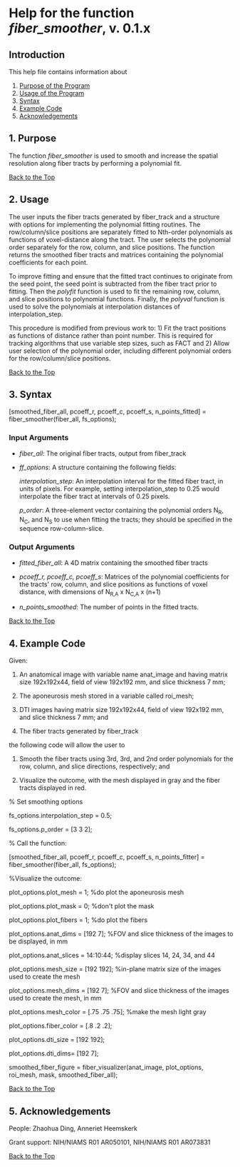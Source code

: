 # Help for the function <i>fiber_smoother</i>, v. 0.1.x

## Introduction

This help file contains information about
1) [Purpose of the Program](https://github.com/bdamon/MuscleDTI_Toolbox/blob/master/Help/Help-for-fiber_smoother.md#1-Purpose)
2) [Usage of the Program](https://github.com/bdamon/MuscleDTI_Toolbox/blob/master/Help/Help-for-fiber_smoother.md#2-Usage)
3) [Syntax](https://github.com/bdamon/MuscleDTI_Toolbox/blob/master/Help/Help-for-fiber_smoother.md#3-Syntax)
4) [Example Code](https://github.com/bdamon/MuscleDTI_Toolbox/blob/master/Help/Help-for-fiber_smoother.md#4-Example-Code)
5) [Acknowledgements](https://github.com/bdamon/MuscleDTI_Toolbox/blob/master/Help/Help-for-fiber_smoother.md#5-Acknowledgements)

## 1. Purpose
The function <i>fiber_smoother</i> is used to smooth and increase the spatial resolution along fiber tracts by performing a polynomial fit. 

[Back to the Top](https://github.com/bdamon/MuscleDTI_Toolbox/blob/master/Help/Help-for-fiber_smoother.md)

## 2. Usage

The user inputs the fiber tracts generated by fiber_track and a structure with options for implementing the polynomial fitting routines.  The row/column/slice positions are separately fitted to Nth-order polynomials as functions of voxel-distance along the tract. The user selects the polynomial order separately for the row, column, and slice positions. The function returns the smoothed fiber tracts and matrices containing the polynomial coefficients for each point. 

To improve fitting and ensure that the fitted tract continues to originate from the seed point, the seed point is subtracted from the fiber tract prior to fitting. Then the <i>polyfit</i> function is used to fit the remaining row, column, and slice positions to polynomial functions. Finally, the <i>polyval</i> function is used to solve the polynomials at interpolation distances of interpolation_step.

This procedure is modified from previous work to: 1) Fit the tract positions as functions of distance rather than point number. This is required for tracking algorithms that use variable step sizes, such as FACT and 2) Allow user selection of the polynomial order, including different polynomial orders for the row/column/slice positions.

[Back to the Top](https://github.com/bdamon/MuscleDTI_Toolbox/blob/master/Help/Help-for-fiber_smoother.md)

## 3. Syntax
[smoothed_fiber_all, pcoeff_r, pcoeff_c, pcoeff_s, n_points_fitted] = fiber_smoother(fiber_all, fs_options);

### Input Arguments

* <i>fiber_all</i>: The original fiber tracts, output from fiber_track

* <i>ff_options</i>: A structure containing the following fields:

   <i>interpolation_step</i>: An interpolation interval for the fitted fiber tract, in units of pixels.  For example, setting interpolation_step to 0.25 would interpolate the fiber tract at intervals of 0.25 pixels.

   <i>p_order</i></i>: A three-element vector containing the polynomial orders N<sub>R</sub>, N<sub>C</sub>, and N<sub>S</sub> to use when fitting the tracts; they should be specified in the sequence row-column-slice.

### Output Arguments

* <i>fitted_fiber_all</i>: A 4D matrix containing the smoothed fiber tracts

* <i>pcoeff_r, pcoeff_c, pcoeff_s</i>: Matrices of the polynomial coefficients for the tracts' row, column, and slice positions as functions of voxel distance, with dimensions of N<sub>R,A</sub> x N<sub>C,A</sub> x (n+1) 

* <i>n_points_smoothed</i>: The number of points in the fitted tracts.

[Back to the Top](https://github.com/bdamon/MuscleDTI_Toolbox/blob/master/Help/Help-for-fiber_smoother.md)

## 4. Example Code
Given:

1.	An anatomical image with variable name anat_image and having matrix size 192x192x44, field of view 192x192 mm, and slice thickness 7 mm;

2.	The aponeurosis mesh stored in a variable called roi_mesh; 

3.	DTI images having matrix size 192x192x44, field of view 192x192 mm, and slice thickness 7 mm; and

4.	The fiber tracts generated by fiber_track 

the following code will allow the user to 

1.	Smooth the fiber tracts using 3rd, 3rd, and 2nd order polynomials for the row, column, and slice directions, respectively; and

2.	Visualize the outcome, with the mesh displayed in gray and the fiber tracts displayed in red.

% Set smoothing options

fs_options.interpolation_step = 0.5;

fs_options.p_order = [3 3 2];
 
% Call the function:

[smoothed_fiber_all, pcoeff_r, pcoeff_c, pcoeff_s, n_points_fitter] = fiber_smoother(fiber_all, fs_options);

%Visualize the outcome:

plot_options.plot_mesh = 1; %do plot the aponeurosis mesh

plot_options.plot_mask = 0; %don't plot the mask

plot_options.plot_fibers = 1; %do plot the fibers

plot_options.anat_dims = [192 7]; %FOV and slice thickness of the images to be displayed, in mm

plot_options.anat_slices = 14:10:44; %display slices 14, 24, 34, and 44 

plot_options.mesh_size = [192 192]; %in-plane matrix size of the images used to create the mesh

plot_options.mesh_dims = [192 7]; %FOV and slice thickness of the images used to create the mesh, in mm

plot_options.mesh_color = [.75 .75 .75]; %make the mesh light gray

plot_options.fiber_color = [.8 .2 .2];

plot_options.dti_size = [192 192];

plot_options.dti_dims= [192 7];

smoothed_fiber_figure = fiber_visualizer(anat_image, plot_options, roi_mesh, mask, smoothed_fiber_all);

[Back to the Top](https://github.com/bdamon/MuscleDTI_Toolbox/blob/master/Help/Help-for-fiber_smoother.md)

## 5. Acknowledgements
People: Zhaohua Ding, Anneriet Heemskerk

Grant support: NIH/NIAMS R01 AR050101, NIH/NIAMS R01 AR073831

[Back to the Top](https://github.com/bdamon/MuscleDTI_Toolbox/blob/master/Help/Help-for-fiber_smoother.md)


